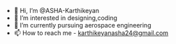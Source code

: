 - 👋 Hi, I’m @ASHA-Karthikeyan
- 👀 I’m interested in designing,coding
- 🌱 I’m currently pursuing aerospace engineering
- 📫 How to reach me - karthikeyanasha24@gmail.com

<!---
ASHA-KARTHIKEYAN/ASHA-KARTHIKEYAN is a ✨ special ✨ repository because its `README.md` (this file) appears on your GitHub profile.
You can click the Preview link to take a look at your changes.
--->
